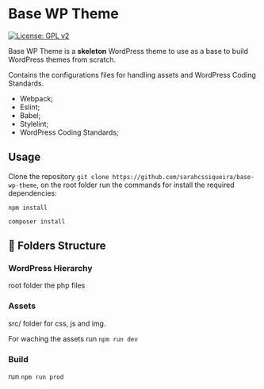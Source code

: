 # Base WP Theme

[![License: GPL v2](https://img.shields.io/badge/License-GPL_v2-blue.svg)](https://www.gnu.org/licenses/old-licenses/gpl-2.0.en.html)

Base WP Theme is a **skeleton** WordPress theme to use as a base to build WordPress themes from scratch.

Contains the configurations files for handling assets and WordPress Coding Standards.

- Webpack;
- Eslint;
- Babel;
- Stylelint;
- WordPress Coding Standards;

## Usage

Clone the repository `git clone https://github.com/sarahcssiqueira/base-wp-theme`, on the root folder run the commands for install the required dependencies:

`npm install`

`composer install`

## 📁 Folders Structure

### WordPress Hierarchy

root folder the php files

### Assets

src/ folder for css, js and img.

For waching the assets run `npm run dev`

### Build

run `npm run prod`

